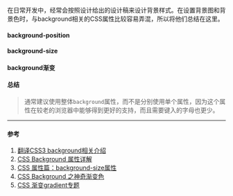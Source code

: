 在日常开发中，经常会按照设计给出的设计稿来设计背景样式。在设置背景图和背景色时，与background相关的CSS属性比较容易弄混，所以将他们总结在这里。

#### background-position

#### background-size

#### background渐变

#### 总结
> 通常建议使用整体`background`属性，而不是分别使用单个属性，因为这个属性在较老的浏览器中能够得到更好的支持，而且需要键入的字母也更少。

___
#### 参考
1. [翻译CSS3 background相关介绍](https://www.zhangxinxu.com/wordpress/2011/05/%e7%bf%bb%e8%af%91-css3-backgrounds%e7%9b%b8%e5%85%b3%e4%bb%8b%e7%bb%8d/)
2. [CSS Background 属性详解](https://juejin.im/entry/589ff0c75c497d0056358912)
3. [CSS 属性篇：background-size属性](https://juejin.im/post/5c70017cf265da2d9b5e1940)
4. [CSS Background 之神奇渐变色](https://juejin.im/entry/589ff0be0ce46300563c2dd9)
5. [CSS 渐变gradient专题](https://juejin.im/post/5ad9d43951882567236e5133)